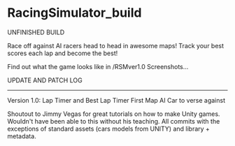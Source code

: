 # RacingSimulator_build

UNFINISHED BUILD

Race off against AI racers head to head in awesome maps! Track your best scores each lap and become the best!

Find out what the game looks like in /RSMver1.0 Screenshots...

UPDATE AND PATCH LOG
____________________
Version 1.0:
Lap Timer and Best Lap Timer
First Map
AI Car to verse against



Shoutout to Jimmy Vegas for great tutorials on how to make Unity games. Wouldn't have been able to this without his teaching.
All commits with the exceptions of standard assets (cars models from UNITY) and library + metadata.
